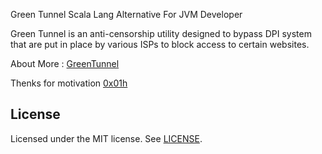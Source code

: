 Green Tunnel Scala Lang Alternative For JVM Developer 

Green Tunnel is an anti-censorship utility designed to bypass DPI system that are put in place by various ISPs to block access to certain websites.


About More : [GreenTunnel](https://github.com/SadeghHayeri/GreenTunnel)


Thenks for motivation [0x01h](https://github.com/0x01h)


## License
Licensed under the MIT license. See [LICENSE](https://github.com/alikemalocalan/green-tunnel-scala/blob/master/LICENSE "LICENSE").
